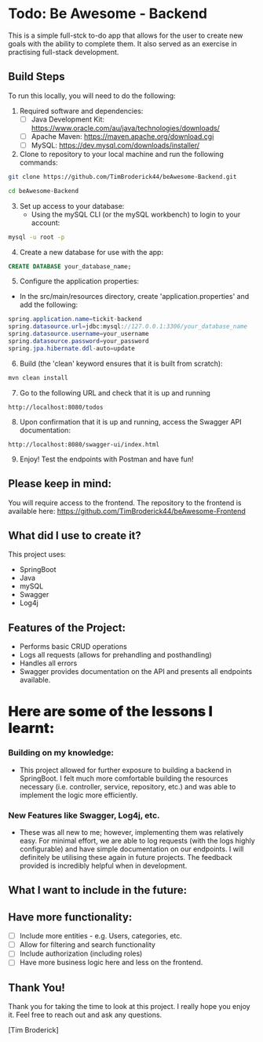 # Todo: Be Awesome - Backend 

This is a simple full-stck to-do app that allows for the user to create new goals with the ability to complete them. It also served as an exercise in practising full-stack development. 

## Build Steps

To run this locally, you will need to do the following:

1. Required software and dependencies:
     - [ ] Java Development Kit: https://www.oracle.com/au/java/technologies/downloads/
     - [ ] Apache Maven: https://maven.apache.org/download.cgi
     - [ ] MySQL: https://dev.mysql.com/downloads/installer/

2. Clone to repository to your local machine and run the following commands:

```bash
git clone https://github.com/TimBroderick44/beAwesome-Backend.git
```

```bash
cd beAwesome-Backend
```

3. Set up access to your database:
   - Using the mySQL CLI (or the mySQL workbench) to login to your account:

```bash
mysql -u root -p
```

4. Create a new database for use with the app:

```sql
CREATE DATABASE your_database_name;
```

5. Configure the application properties:

- In the src/main/resources directory, create 'application.properties' and add the following:

```java
spring.application.name=tickit-backend
spring.datasource.url=jdbc:mysql://127.0.0.1:3306/your_database_name
spring.datasource.username=your_username
spring.datasource.password=your_password
spring.jpa.hibernate.ddl-auto=update
```

6. Build (the 'clean' keyword ensures that it is built from scratch):

```bash
mvn clean install
```

7.  Go to the following URL and check that it is up and running

```
http://localhost:8080/todos
```

8. Upon confirmation that it is up and running, access the Swagger API documentation:

```
http://localhost:8080/swagger-ui/index.html
```

9. Enjoy! Test the endpoints with Postman and have fun! 

## Please keep in mind: 

You will require access to the frontend. The repository to the frontend is available here: https://github.com/TimBroderick44/beAwesome-Frontend

## What did I use to create it?

This project uses:

-   SpringBoot
-   Java
-   mySQL 
-   Swagger
-   Log4j

## Features of the Project:

-  Performs basic CRUD operations
-  Logs all requests (allows for prehandling and posthandling)
-  Handles all errors
-  Swagger provides documentation on the API and presents all endpoints available. 

<h1 style="font-weight: 900"> Here are some of the lessons I learnt:</h1>

### Building on my knowledge:

-   This project allowed for further exposure to building a backend in SpringBoot. I felt much more comfortable building the resources necessary (i.e. controller, service, repository, etc.) and was able to implement the logic more efficiently. 
  
### New Features like Swagger, Log4j, etc. 

- These was all new to me; however, implementing them was relatively easy. For minimal effort, we are able to log requests (with the logs highly configurable) and have simple documentation on our endpoints. I will definitely be utilising these again in future projects. The feedback provided is incredibly helpful when in development.

## What I want to include in the future:

## Have more functionality:

-   [ ] Include more entities - e.g. Users, categories, etc.
-   [ ] Allow for filtering and search functionality
-   [ ] Include authorization (including roles)
-   [ ] Have more business logic here and less on the frontend. 

## Thank You!

Thank you for taking the time to look at this project. I really hope you enjoy it.
Feel free to reach out and ask any questions.

[Tim Broderick]
